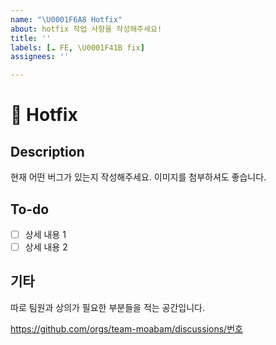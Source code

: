 ```yaml
---
name: "\U0001F6A8 Hotfix"
about: hotfix 작업 사항을 작성해주세요!
title: ''
labels: [☁️ FE, \U0001F41B fix]
assignees: ''

---
```


# 🚨 Hotfix
## Description
현재 어떤 버그가 있는지 작성해주세요. 이미지를 첨부하셔도 좋습니다.

## To-do
- [ ] 상세 내용 1
- [ ] 상세 내용 2

## 기타
따로 팀원과 상의가 필요한 부분들을 적는 공간입니다.

<!-- 이슈와 연관된 Discussion이 있다면 번호를 기입해주세요. ex) #11 -->
https://github.com/orgs/team-moabam/discussions/번호
